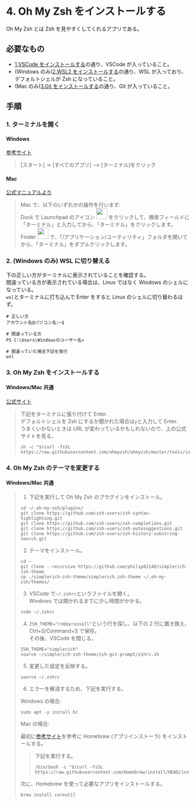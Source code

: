# 4. Oh My Zsh をインストールする

Oh My Zsh とは Zsh を見やすくしてくれるアプリである。

## 必要なもの

- [1.VSCode をインストールする](./1.VSCodeをインストールする.md)の通り、VSCode が入っていること。
- (Windows のみ)[2.WSL2 をインストールする](<./2.(Windowsのみ)WSL2をインストールする.md>)の通り、WSL が入っており、デフォルトシェルが Zsh になっていること。
- (Mac のみ)[3.Git をインストールする](<./3.(Macのみ)Gitをインストールする.md>)の通り、Git が入っていること。

## 手順

### 1. ターミナルを開く

#### Windows

[参考サイト](https://kb.seeck.jp/archives/20593)

> [スタート] -> [すべてのアプリ] –> [ターミナル]をクリック

#### Mac

[公式マニュアルより](https://support.apple.com/ja-jp/guide/terminal/apd5265185d-f365-44cb-8b09-71a064a42125/mac)

> Mac で、以下のいずれかの操作を行います:  
> Dock で Launchpad のアイコン <img src="https://help.apple.com/assets/63D8162D4F5E9E311D0CFA28/63D816334F5E9E311D0CFA30/ja_JP/a1f94c9ca0de21571b88a8bf9aef36b8.png" alt="" height="30" width="30" originalimagename="SharedGlobalArt/AppIconTopic_Launchpad.png"> をクリックして、検索フィールドに「ターミナル」と入力してから、「ターミナル」をクリックします。  
> Finder <img src="https://help.apple.com/assets/63D8162D4F5E9E311D0CFA28/63D816334F5E9E311D0CFA30/ja_JP/058e4af8e726290f491044219d2eee73.png" alt="" height="30" width="30" originalimagename="SharedGlobalArt/AppIconTopic_Finder.png"> で、「/アプリケーション/ユーティリティ」フォルダを開いてから、「ターミナル」をダブルクリックします。

### 2. (Windows のみ) WSL に切り替える

下の正しい方がターミナルに表示されていることを確認する。  
間違っている方が表示されている場合は、Linux ではなく Windows のシェルになっている。  
`wsl`とターミナルに打ち込んで Enter をすると Linux のシェルに切り替わるはず。

```shell
# 正しい方
アカウント名@パソコン名:~$

# 間違っている方
PS C:\Users\Windowsのユーザー名>

# 間違っていた場合下記を実行
wsl
```

### 3. Oh My Zsh をインストールする

#### Windows/Mac 共通

[公式サイト](https://ohmyz.sh/#install)

> 下記をターミナルに張り付けて Enter.  
> デフォルトシェルを Zsh にするか聞かれた場合は`y`と入力して Enter.  
> うまくいかないときは URL が変わっているかもしれないので、上の公式サイトを見る。
>
> ```shell
> sh -c "$(curl -fsSL https://raw.githubusercontent.com/ohmyzsh/ohmyzsh/master/tools/install.sh)"
> ```

### 4. Oh My Zsh のテーマを変更する

#### Windows/Mac 共通

> 1. 下記を実行して Oh My Zsh のプラグインをインストール。
>
> ```shell
> cd ~/.oh-my-zsh/plugins/
> git clone https://github.com/zsh-users/zsh-syntax-highlighting.git
> git clone https://github.com/zsh-users/zsh-completions.git
> git clone https://github.com/zsh-users/zsh-autosuggestions.git
> git clone https://github.com/zsh-users/zsh-history-substring-search.git
> ```
>
> 2. テーマをインストール。
>
> ```shell
> cd ~
> git clone --recursive https://github.com/philip82148/simplerich-zsh-theme
> cp ./simplerich-zsh-theme/simplerich.zsh-theme ~/.oh-my-zsh/themes/
> ```
>
> 3. VSCode で`~/.zshrc`というファイルを開く。  
>    Windows では開かれるまでに少し時間がかかる。
>
> ```shell
> code ~/.zshrc
> ```
>
> 4. `ZSH_THEME="robbyrussell"`という行を探し、以下の 2 行に置き換え、Ctrl+S/Command+S で保存。  
>    その後、VSCode を閉じる。
>
> ```shell
> ZSH_THEME="simplerich"
> source ~/simplerich-zsh-theme/zsh-git-prompt/zshrc.sh
> ```
>
> 5. 変更した設定を反映する。
>
> ```shell
> source ~/.zshrc
> ```
>
> 6. エラーを解消するため、下記を実行する。
>
> Windows の場合:
>
> ```shell
> sudo apt -y install bc
> ```
>
> Mac の場合:
>
> 最初に[参考サイト](https://qiita.com/zaburo/items/29fe23c1ceb6056109fd)を参考に Homebrew (アプリインストーラ) をインストールする。
>
> > 下記を実行する。
> >
> > ```shell
> > /bin/bash -c "$(curl -fsSL https://raw.githubusercontent.com/Homebrew/install/HEAD/install.sh)"
> > ```
>
> 次に、Homebrew を使って必要なアプリをインストールする。
>
> ```shell
> brew install coreutil
> ```
